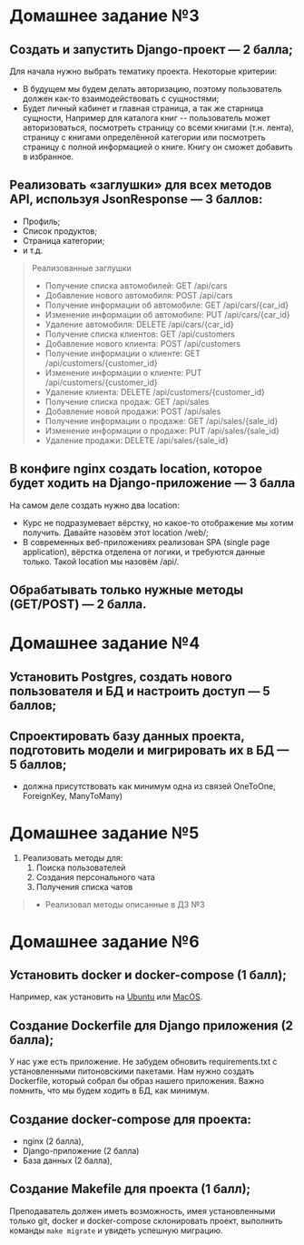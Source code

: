 # Домашнее задание №3

## Создать и запустить Django-проект — 2 балла;
Для начала нужно выбрать тематику проекта. Некоторые критерии:
* В будущем мы будем делать авторизацию, поэтому пользователь должен как-то взаимодействовать с сущностями;
* Будет личный кабинет и главная страница, а так же старница сущности,
Например для каталога книг -- пользователь может авторизоваться, посмотреть страницу со всеми книгами (т.н. лента), страницу с книгами определённой категории или посмотреть страницу с полной информацией о книге. Книгу он сможет добавить в избранное.
## Реализовать «заглушки» для всех методов API, используя JsonResponse  — 3 баллов:
* Профиль;
* Список продуктов;
* Страница категории;
* и т.д.

> Реализованные заглушки 
> * Получение списка автомобилей: GET /api/cars
> * Добавление нового автомобиля: POST /api/cars
> * Получение информации об автомобиле: GET /api/cars/{car_id}
> * Изменение информации об автомобиле: PUT /api/cars/{car_id}
> * Удаление автомобиля: DELETE /api/cars/{car_id}
> * Получение списка клиентов: GET /api/customers
> * Добавление нового клиента: POST /api/customers
> * Получение информации о клиенте: GET /api/customers/{customer_id}
> * Изменение информации о клиенте: PUT /api/customers/{customer_id}
> * Удаление клиента: DELETE /api/customers/{customer_id}
> * Получение списка продаж: GET /api/sales
> * Добавление новой продажи: POST /api/sales
> * Получение информации о продаже: GET /api/sales/{sale_id}
> * Изменение информации о продаже: PUT /api/sales/{sale_id}
> * Удаление продажи: DELETE /api/sales/{sale_id}

## В конфиге nginx создать location, которое будет ходить на Django-приложение — 3 балла
На самом деле создать нужно два location:
* Курс не подразумевает вёрстку, но какое-то отображение мы хотим получить. Давайте назовём этот location /web/;
* В современных веб-приложениях реализован SPA (single page application), вёрстка отделена от логики, и требуются данные только. Такой location мы назовём /api/.
## Обрабатывать только нужные методы (GET/POST) — 2 балла.

# Домашнее задание №4

## Установить Postgres, создать нового пользователя и БД и настроить доступ — 5 баллов;
## Спроектировать базу данных проекта, подготовить модели и мигрировать их в БД — 5 баллов;
* должна присутствовать как минимум одна из связей OneToOne, ForeignKey, ManyToMany)

# Домашнее задание №5
1. Реализовать методы для:
   1. Поиска пользователей
   2. Создания персонального чата
   3. Получения списка чатов

> * Реализовал методы описанные в ДЗ №3

# Домашнее задание №6

## Установить docker и docker-compose (1 балл);
Например, как установить на [Ubuntu](https://docs.docker.com/engine/install/ubuntu/) или [MacOS](https://docs.docker.com/desktop/install/mac-install/).
## Создание Dockerfile для Django приложения (2 балла);
У нас уже есть приложение. Не забудем обновить requirements.txt с установленными питоновскими пакетами.
Нам нужно создать Dockerfile, который собрал бы образ нашего приложения. Важно помнить, что мы будем ходить в БД, как минимум.

## Создание docker-compose для проекта:
- nginx (2 балла),
- Django-приложение (2 балла)
- База данных (2 балла),

## Создание Makefile для проекта (1 балл);

Преподаватель должен иметь возможность, имея установленными только git,
docker и docker-compose склонировать проект, выполнить команды `make
migrate` и увидеть успешную миграцию.

